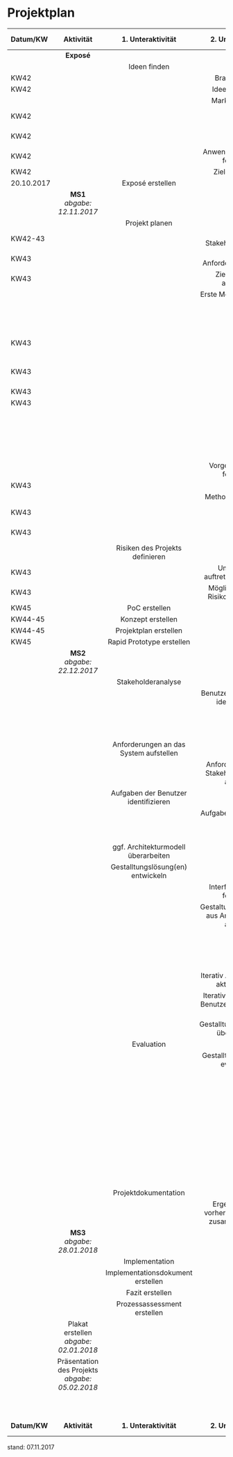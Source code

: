 # Projektplan

| Datum/KW | Aktivität | 1. Unteraktivität | 2. Unteraktivität | 3. Unteraktivität | 4. Unteraktivität | Workload geplant | Workload gebraucht | 
| :----------- | :--------------------: | :-------------: | :----------------------: | :---------: | :------------: | :------------: | :------------: |
|  | __Exposé__ |  |  |  |  |  |  | 
|  |  | Ideen finden |  |  |  |  |  | 
| KW42 |  |  | Brainstorming |  |  | 10 | 7 |
| KW42 |  |  | Ideen bewerten |  |  | 2 | 2 |
|  |  |  | Marktrecherche |  |  |  |  |
| KW42 |  |  |  | Konkurenzprodukte analysieren |  | 5 | 4 |
| KW42 |  |  |  | Alleinstellungsmerkmale unseres Produkts |  | 2 | 2 |
| KW42 |  |  | Anwendungsdomäne festlegen |  |  | 2 | 2 |
| KW42 |  |  | Ziele festlegen |  |  | 4 |  4 |
| 20.10.2017 |  | Exposé erstellen |  |  |  | 1 | 3 |
|   | __MS1__ *abgabe: 12.11.2017* |   |   |   |   |   |   |
|   |   | Projekt planen |   |   |   |   |   |  
| KW42-43  |   |   | Erste Stakeholderanalyse |   |   |   4 |   |
| KW43  |   |   | Erste Anforderungsanalyse |   |   |  6  |   |
| KW43  |   |   | Zielhierarchie aufstellen |   |   |   4 |   |
|   |   |   | Erste Modelle erstellen |   |   |   |   |  
|   |   |   |   | Erste Technische Komponenten definieren |   |  8  |   |
| KW43  |   |   |   | Erste Kommunikation der Komponenten festlegen |   |  2  |   |
| KW43  |   |   |   | Erstes Kommunikationsmodel erstellen |   |    |   |
| KW43  |   |   |   |  | Deskriptives Modell  |  1  |   |
| KW43  |   |   |   |  | Präskriptives Modell  |  1  |   |
|   |   |   |   | Erstes Architekturmodell erstellen |   |    |   |
|   |   |   |   |  | Deskriptives Modell  |  1  |   |
|   |   |   |   |  | Präskriptives Modell |  1  |   |
|   |   |   | Vorgehensmodell festlegen |   |   |   |   |  
| KW43  |   |   |   | Modelle vergleichen |   |  6  |   |
|   |   |   | Methoden festlegen |   |   |   |   |  
| KW43  |   |   |   | Methoden für Benutzermodellierung |   |  4  |   |
| KW43  |   |   |   | Methoden für Aufgabenmodellierung |   |  4  |   |
|   |   | Risiken des Projekts definieren |   |   |   |   |   |  
| KW43  |   |   | Umgang mit auftretenden Risiken |   |   |  6  |   |
| KW43  |   |   | Möglichkeiten der Risikominimierung |   |   |  6  |   |
| KW45  |   | PoC erstellen |   |   |   |  10  |   |
| KW44-45  |   | Konzept erstellen |   |   |   |  3  |   |
| KW44-45  |   | Projektplan erstellen |   |   |   |   6 |   |
| KW45  |   | Rapid Prototype erstellen |   |   |   |  12  |   |
|   | __MS2__ *abgabe: 22.12.2017*|   |   |   |   |   |   |  
|   |   | Stakeholderanalyse |   |   |   |   |   |  
|   |   |   | Benutzer des Systems identifizieren |   |   |   |   |  
|   |   |   |   | Benutzer modellieren |   |   12 |   |
|   |   |   |   | Erfordernisse der Benutzer identifizieren |   |  10  |   |
|   |   | Anforderungen an das System aufstellen |   |   |   |   |   |  
|   |   |   | Anforderungen aus Stakeholderanalyse ableiten |   |   |  20 |   |
|   |   | Aufgaben der Benutzer identifizieren |   |   |   |   |   | 
|   |   |   | Aufgaben beschreiben |   |   |   |   |  
|   |   |   |   | Deskriptive Aufgaben |   |  10  |   |
|   |   |   |   | Präskriptive Aufgaben |   |  10  |   |
|   |   | ggf. Architekturmodell überarbeiten |   |   |   |  4  |   |
|   |   | Gestalltungslösung(en) entwickeln |   |   |   |   |   |  
|   |   |   | Interface Content festlegen |   |   | 4  |   |  
|   |   |   | Gestaltungslösung(en) aus Anforderungen ableiten |   |   |   |   | 
|   |   |   |   | Interface-Mockups |   |  6  |   |
|   |   |   |   | Interface und Funktionale Prototypen erstellen |   |  12  |   |
|   |   |   | Iterativ Anforderungen aktuallisieren |   |   |   3 |   |
|   |   |   | Iterativ Aufgaben der Benutzer aktuallisieren |   |   |  3  |   |
|   |   |   | ggf. Gestalltungslösung(en) überarbeiten |   |   |   6 |   |
|   |   | Evaluation |   |   |   |   |   | 
|   |   |   | Gestalltungslösungen evaluieren |   |   |   |   | 
|   |   |   |   | Lösung auf Gebrauchstauglichkeit prüfen |   |   |   | 
|   |   |   |   |   | [zurück zu Stakeholderanalyse] |   7 |   |
|   |   |   |   |   | [zurück zu Anforderungsanalyse] |  6  |   |
|   |   |   |   |   | [zurück zu Aufgabendefinition] |   6 |   |
|   |   |   |   |   | [zurück zu Gestalltungslösungen entwickeln] |  15  |   |
|   |   | Projektdokumentation |   |   |   |   |   | 
|   |   |   | Ergebnisse aus vorherigen Schritten zusammenfassen |   |   | 10 |   |
|   | __MS3__ *abgabe: 28.01.2018* |   |   |   |   |   |   |  
|   |   | Implementation |   |   |   |   400 |   |
|   |   | Implementationsdokument erstellen |   |   |   |  2  |   |
|   |   | Fazit erstellen |   |   |   |   2 |   |
|   |   | Prozessassessment erstellen |   |   |   |   4 |   |
|   | Plakat erstellen *abgabe: 02.01.2018* |   |   |   |   |  3  |   |
|   | Präsentation des Projekts *abgabe: 05.02.2018* |   |   |   |   |  2  |   |
|   |  |   |   |   |   |   |  |  
|   |  |   |   |   |   |  __668 gesamt__  |   |
| __Datum/KW__ | __Aktivität__ | __1. Unteraktivität__ | __2. Unteraktivität__ | __3. Unteraktivität__ | __4. Unteraktivität__ | __Workload geplant__ | __Workload gebraucht__ |


stand: 07.11.2017

